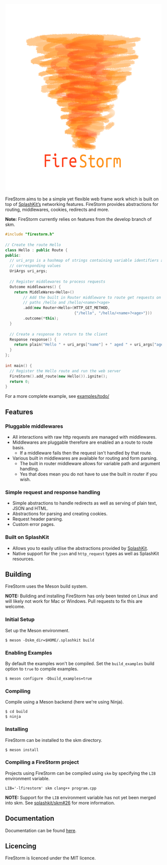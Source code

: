 
<p align="center">
  <img height="600" src="https://github.com/hugglesfox/firestorm/blob/master/firestorm.png" alt="FireStorm" title="FireStorm">
</p>

FireStorm aims to be a simple yet flexible web frame work which is built on top of [SplashKit’s](https://www.splashkit.io) networking features. FireStorm provides abstractions for routing, middlewares, cookies, redirects and more.

**Note:** FireStorm currently relies on features from the develop branch of skm.

```cpp
#include "firestorm.h"

// Create the route Hello
class Hello : public Route {
public:
  // uri_args is a hashmap of strings containing variable identifiers and their
  // corresponding values
  UriArgs uri_args;

  // Register middlewares to process requests
  Outcome middlewares() {
    return MiddleWares<Hello>()
        // Add the built in Router middleware to route get requests on the
        // paths /hello and /hello/<name>?<age>
        .add(new Router<Hello>(HTTP_GET_METHOD,
                               {"/hello", "/hello/<name>?<age>"}))
        .outcome(*this);
  }

  // Create a response to return to the client
  Response response() {
    return plain("Hello " + uri_args["name"] + " aged " + uri_args["age"]);
  }
};

int main() {
  // Register the Hello route and run the web server
  FireStorm().add_route(new Hello()).ignite();
  return 0;
}
```

For a more complete example, see [examples/todo/](https://github.com/hugglesfox/firestorm/tree/master/examples/todo)

## Features

### Pluggable middlewares

- All interactions with raw http requests are managed with middlewares.
- Middlewares are pluggable therefore are enabled an a route to route basis.
  - If a middleware fails then the request isn't handled by that route.
- Various built in middlewares are available for routing and form parsing.
  - The built in router middleware allows for variable path and argument handling.
  - Yes that does mean you do not have to use the built in router if you wish.

### Simple request and response handling

- Simple abstractions to handle redirects as well as serving of plain text, JSON and HTML.
- Abstractions for parsing and creating cookies.
- Request header parsing.
- Custom error pages.

### Built on SplashKit

- Allows you to easily utilise the abstractions provided by [SplashKit](https://www.splashkit.io).
- Native support for the `json` and `http_request` types as well as SplashKit resources.

## Building

FireStorm uses the Meson build system.

**NOTE:** Building and installing FireStorm has only been tested on Linux and will likely not work for Mac or Windows. Pull requests to fix this are welcome.

### Initial Setup

Set up the Meson environment.

```
$ meson -Dskm_dir=$HOME/.splashkit build
```

### Enabling Examples

By default the examples won't be compiled. Set the `build_examples` build option to `true` to compile examples.

```
$ meson configure -Dbuild_examples=true
```

### Compiling

Compile using a Meson backend (here we're using Ninja).

```
$ cd build
$ ninja
```

### Installing

FireStorm can be installed to the skm directory.

```
$ meson install
```

### Compiling a FireStorm project

Projects using FireStorm can be compiled using `skm` by specifying the `LIB` environment variable.

```
LIB='-lfirestorm' skm clang++ program.cpp
```

**NOTE:** Support for the `LIB` environment variable has not yet been merged into skm. See [splashkit/skm#26](https://github.com/splashkit/skm/pull/26) for more information.

## Documentation

Documentation can be found [here](https://github.com/hugglesfox/firestorm/wiki).

## Licencing

FireStorm is licenced under the MIT licence.
